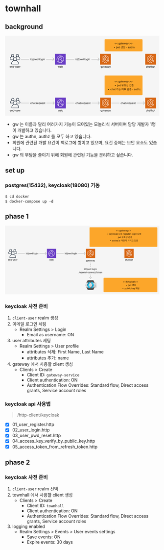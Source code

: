 # townhall

## background

![img.png](img/img_background.png)

- gw 는 이름과 달리 여러가지 기능이 모여있는 모놀리식 서버이며 담당 개발자 1명이 개발하고 있습니다.
- gw 는 authn, authz 를 모두 하고 있습니다.
- 회원에 관련된 개발 요건이 백로그에 쌓이고 있으며, 요건 중에는 보안 요소도 있습니다.
- gw 의 부담을 줄이기 위해 회원에 관련된 기능을 분리하고 싶습니다.

## set up

### postgres(15432), keycloak(18080) 기동

```shell
$ cd docker
$ docker-compose up -d
```

## phase 1

![img.png](img/img_phase1.png)

### keycloak 사전 준비

1. `client-user` realm 생성
2. 이메일 로그인 세팅
    - Realm Settings > Login
        - Email as username: ON
3. user attributes 세팅
    - Realm Settings > User profile
        - attributes 삭제: First Name, Last Name
        - attributes 추가: name
4. gateway 에서 사용할 client 생성
    - Clients > Create
        - Client ID: `gateway-service`
        - Client authentication: ON
        - Authentication Flow Overrides: Standard flow, Direct access grants, Service account roles

### keycloak api 사용법

> /http-client/keycloak

- [x] 01_user_register.http
- [x] 02_user_login.http
- [x] 03_user_pwd_reset.http
- [x] 04_access_key_verify_by_public_key.http
- [x] 05_access_token_from_refresh_token.http

## phase 2

### keycloak 사전 준비

1. `client-user` realm 선택
2. townhall 에서 사용할 client 생성
   - Clients > Create
      - Client ID: `townhall`
      - Client authentication: ON
      - Authentication Flow Overrides: Standard flow, Direct access grants, Service account roles
3. logging enabled
   - Realm Settings > Events > User events settings
      - Save events: ON
      - Expire events: 30 days
